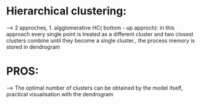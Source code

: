 # Hierarchical clustering:
--> 2 approches, 1. algglomerative HC( bottom - up approch):
in this approach every single point is treated as a different cluster and two closest clusters combine until
they become a single cluster., the process memory is stored in dendrogram

# PROS:
--> The optimal number of clusters can be
obtained by the model itself, practical
 visualisation with the dendrogram
